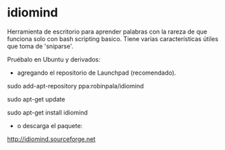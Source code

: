 idiomind
========

Herramienta de escritorio para aprender palabras con la rareza de que funciona solo con bash scripting basico.
Tiene varias características útiles que toma de 'sniparse'.

Pruébalo
en Ubuntu y derivados:

* agregando el repositorio de Launchpad (recomendado).

sudo add-apt-repository ppa:robinpala/idiomind

sudo apt-get update

sudo apt-get install idiomind

* o descarga el paquete:

http://idiomind.sourceforge.net




